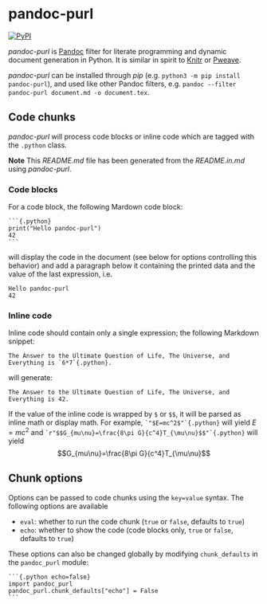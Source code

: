 # pandoc-purl

[![PyPI](https://img.shields.io/pypi/v/pandoc-purl)](https://pypi.org/project/pandoc-purl/)

*pandoc-purl* is [Pandoc](https://pandoc.org) filter for literate
programming and dynamic document generation in Python. It is similar in
spirit to [Knitr](https://yihui.org/knitr/) or
[Pweave](https://mpastell.com/pweave/).

*pandoc-purl* can be installed through *pip*
(e.g. `python3 -m pip install pandoc-purl`), and used like other Pandoc
filters, e.g. `pandoc --filter pandoc-purl document.md -o document.tex`.

## Code chunks

*pandoc-purl* will process code blocks or inline code which are tagged
with the `.python` class.

**Note** This *README.md* file has been generated from the
*README.in.md* using *pandoc-purl*.

### Code blocks

For a code block, the following Mardown code block:

    ```{.python}
    print("Hello pandoc-purl")
    42
    ```

will display the code in the document (see below for options controlling
this behavior) and add a paragraph below it containing the printed data
and the value of the last expression, i.e.

    Hello pandoc-purl
    42

### Inline code

Inline code should contain only a single expression; the following
Markdown snippet:

    The Answer to the Ultimate Question of Life, The Universe, and Everything is `6*7`{.python}.

will generate:

    The Answer to the Ultimate Question of Life, The Universe, and Everything is 42.

If the value of the inline code is wrapped by `$` or `$$`, it will be
parsed as inline math or display math. For example,
`` `"$E=mc^2$"`{.python} `` will yield $E=mc^2$ and
`` `r"$$G_{mu\nu}=\frac{8\pi G}{c^4}T_{\mu\nu}$$"`{.python} `` will
yield $$G_{mu\nu}=\frac{8\pi G}{c^4}T_{\mu\nu}$$

## Chunk options

Options can be passed to code chunks using the `key=value` syntax. The
following options are available

-   `eval`: whether to run the code chunk (`true` or `false`, defaults
    to `true`)
-   `echo`: whether to show the code (code blocks only, `true` or
    `false`, defaults to `true`)

These options can also be changed globally by modifying `chunk_defaults`
in the `pandoc_purl` module:

    ```{.python echo=false}
    import pandoc_purl
    pandoc_purl.chunk_defaults["echo"] = False
    ```
